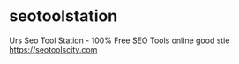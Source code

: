 # seotoolstation
   Urs Seo Tool Station - 100% Free SEO Tools online good stie https://seotoolscity.com
